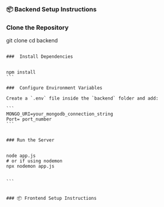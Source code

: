 
### 📦 Backend Setup Instructions


### Clone the Repository

git clone <repo-url>
cd backend
````

###  Install Dependencies


npm install
```

###  Configure Environment Variables

Create a `.env` file inside the `backend` folder and add:

```
MONGO_URI=your_mongodb_connection_string
Port= port_number
```


### Run the Server


node app.js
# or if using nodemon
npx nodemon app.js


```


### 📦 Frontend Setup Instructions
